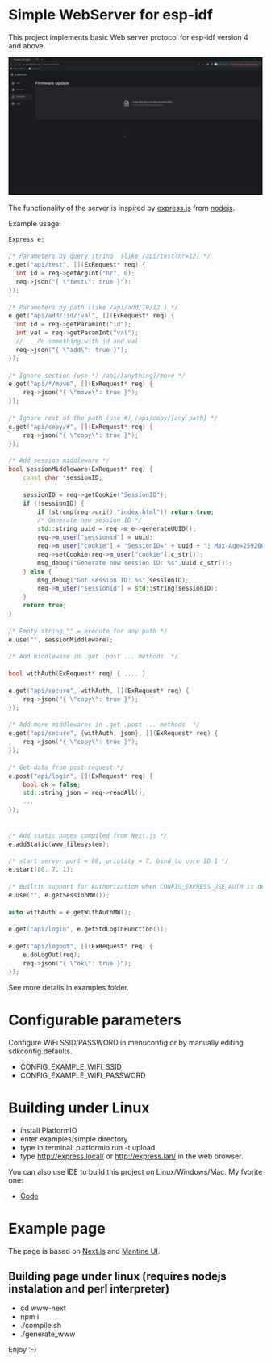 # Simple WebServer for esp-idf
This project implements basic Web server protocol for esp-idf version 4 and above.

![](https://raw.githubusercontent.com/BubuHub/esp32-webserver-cpp/997cd07ba4c3fa29c57117d3e8e50408098541ac/blob/assets/firmware.png?raw=true)

The functionality of the server is inspired by [express.js](https://expressjs.com/) from [nodejs](https://nodejs.org/).

Example usage:
```cpp
Express e;

/* Parameters by query string  (like /api/test?nr=12) */
e.get("api/test", [](ExRequest* req) {
  int id = req->getArgInt("nr", 0);
  req->json("{ \"test\": true }");
});

/* Parameters by path (like /api/add/10/12 ) */
e.get("api/add/:id/:val", [](ExRequest* req) {
  int id = req->getParamInt("id");
  int val = req->getParamInt("val");
  // .. do something with id and val
  req->json("{ \"add\": true }");
});

/* Ignore section (use *) /api/[anything]/move */
e.get("api/*/move", [](ExRequest* req) {
    req->json("{ \"move\": true }");
});

/* Ignore rest of the path (use #) /api/copy/[any path] */
e.get("api/copy/#", [](ExRequest* req) {
    req->json("{ \"copy\": true }");
});

/* Add session middleware */
bool sessionMiddleware(ExRequest* req) {
	const char *sessionID;

	sessionID = req->getCookie("SessionID");
	if (!sessionID) {
		if (strcmp(req->uri(),"index.html")) return true;
		/* Generate new session ID */	
		std::string uuid = req->m_e->generateUUID();
		req->m_user["sessionid"] = uuid;
		req->m_user["cookie"] = "SessionID=" + uuid + "; Max-Age=2592000";
		req->setCookie(req->m_user["cookie"].c_str());
		msg_debug("Generate new session ID: %s",uuid.c_str());
	} else {
		msg_debug("Got session ID: %s",sessionID);
		req->m_user["sessionid"] = std::string(sessionID);
	}
	return true;
}

/* Empty string "" = execute for any path */
e.use("", sessionMiddleware);

/* Add middleware in .get .post ... methods  */

bool withAuth(ExRequest* req) { .... }

e.get("api/secure", withAuth, [](ExRequest* req) {
    req->json("{ \"copy\": true }");
});

/* Add more middlewares in .get .post ... methods  */
e.get("api/secure", {withAuth, json}, [](ExRequest* req) {
    req->json("{ \"copy\": true }");
});

/* Get data from post request */
e.post("api/login", [](ExRequest* req) {
	bool ok = false;
	std::string json = req->readAll();
	...
});


/* Add static pages compiled from Next.js */
e.addStatic(www_filesystem);

/* start server port = 80, priotity = 7, bind to core ID 1 */
e.start(80, 7, 1);

/* Builtin support for Authorization when CONFIG_EXPRESS_USE_AUTH is defined */
e.use("", e.getSessionMW());

auto withAuth = e.getWithAuthMW();

e.get("api/login", e.getStdLoginFunction());

e.get("api/logout", [](ExRequest* req) {
	e.doLogOut(req);
	req->json("{ \"ok\": true }");
});

```
See more details in examples folder.

# Configurable parameters
Configure WiFi SSID/PASSWORD in menuconfig or by manually editing sdkconfig.defaults.

* CONFIG_EXAMPLE_WIFI_SSID
* CONFIG_EXAMPLE_WIFI_PASSWORD

# Building under Linux
* install PlatformIO
* enter examples/simple directory
* type in terminal:
  platformio run -t upload
* type http://express.local/ or http://express.lan/ in the web browser.

You can also use IDE to build this project on Linux/Windows/Mac. My fvorite one:
* [Code](https://code.visualstudio.com/) 

# Example page
The page is based on [Next.js](https://nextjs.org/) and [Mantine UI](https://mantine.dev/).

## Building page under linux (requires nodejs instalation and perl interpreter)
* cd www-next
* npm i
* ./compile.sh
* ./generate_www

Enjoy :-)
